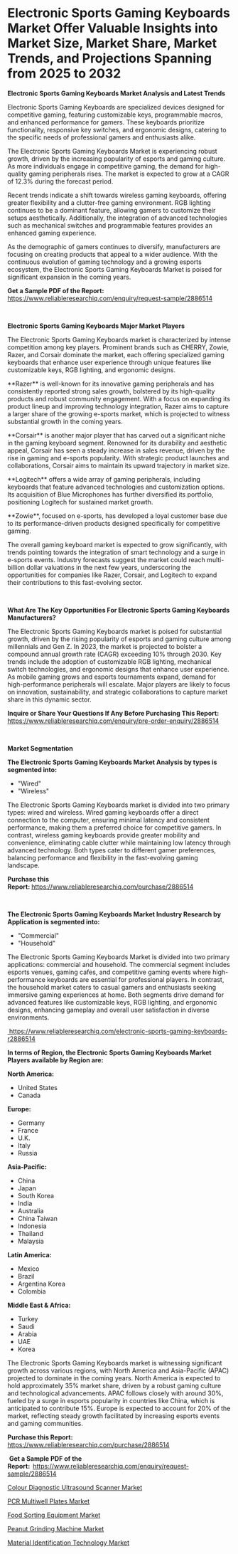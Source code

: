 <p><h1>Electronic Sports Gaming Keyboards Market Offer Valuable Insights into Market Size, Market Share, Market Trends, and Projections Spanning from 2025 to 2032</h1></p><p><strong>Electronic Sports Gaming Keyboards Market Analysis and Latest Trends</strong></p>
<p><p>Electronic Sports Gaming Keyboards are specialized devices designed for competitive gaming, featuring customizable keys, programmable macros, and enhanced performance for gamers. These keyboards prioritize functionality, responsive key switches, and ergonomic designs, catering to the specific needs of professional gamers and enthusiasts alike.</p><p>The Electronic Sports Gaming Keyboards Market is experiencing robust growth, driven by the increasing popularity of esports and gaming culture. As more individuals engage in competitive gaming, the demand for high-quality gaming peripherals rises. The market is expected to grow at a CAGR of 12.3% during the forecast period. </p><p>Recent trends indicate a shift towards wireless gaming keyboards, offering greater flexibility and a clutter-free gaming environment. RGB lighting continues to be a dominant feature, allowing gamers to customize their setups aesthetically. Additionally, the integration of advanced technologies such as mechanical switches and programmable features provides an enhanced gaming experience. </p><p>As the demographic of gamers continues to diversify, manufacturers are focusing on creating products that appeal to a wider audience. With the continuous evolution of gaming technology and a growing esports ecosystem, the Electronic Sports Gaming Keyboards Market is poised for significant expansion in the coming years.</p></p>
<p><strong>Get a Sample PDF of the Report:&nbsp;</strong> <a href="https://www.reliableresearchiq.com/enquiry/request-sample/2886514?utm_campaign=1906&utm_medium=2&utm_source=Github&utm_content=ia&utm_term=13032025&utm_id=electronic-sports-gaming-keyboards">https://www.reliableresearchiq.com/enquiry/request-sample/2886514</a></p>
<p>&nbsp;</p>
<p><strong>Electronic Sports Gaming Keyboards Major Market Players</strong></p>
<p><p>The Electronic Sports Gaming Keyboards market is characterized by intense competition among key players. Prominent brands such as CHERRY, Zowie, Razer, and Corsair dominate the market, each offering specialized gaming keyboards that enhance user experience through unique features like customizable keys, RGB lighting, and ergonomic designs.</p><p>**Razer** is well-known for its innovative gaming peripherals and has consistently reported strong sales growth, bolstered by its high-quality products and robust community engagement. With a focus on expanding its product lineup and improving technology integration, Razer aims to capture a larger share of the growing e-sports market, which is projected to witness substantial growth in the coming years.</p><p>**Corsair** is another major player that has carved out a significant niche in the gaming keyboard segment. Renowned for its durability and aesthetic appeal, Corsair has seen a steady increase in sales revenue, driven by the rise in gaming and e-sports popularity. With strategic product launches and collaborations, Corsair aims to maintain its upward trajectory in market size.</p><p>**Logitech** offers a wide array of gaming peripherals, including keyboards that feature advanced technologies and customization options. Its acquisition of Blue Microphones has further diversified its portfolio, positioning Logitech for sustained market growth. </p><p>**Zowie**, focused on e-sports, has developed a loyal customer base due to its performance-driven products designed specifically for competitive gaming. </p><p>The overall gaming keyboard market is expected to grow significantly, with trends pointing towards the integration of smart technology and a surge in e-sports events. Industry forecasts suggest the market could reach multi-billion dollar valuations in the next few years, underscoring the opportunities for companies like Razer, Corsair, and Logitech to expand their contributions to this fast-evolving sector.</p></p>
<p>&nbsp;</p>
<p><strong>What Are The Key Opportunities For Electronic Sports Gaming Keyboards Manufacturers?</strong></p>
<p><p>The Electronic Sports Gaming Keyboards market is poised for substantial growth, driven by the rising popularity of esports and gaming culture among millennials and Gen Z. In 2023, the market is projected to bolster a compound annual growth rate (CAGR) exceeding 10% through 2030. Key trends include the adoption of customizable RGB lighting, mechanical switch technologies, and ergonomic designs that enhance user experience. As mobile gaming grows and esports tournaments expand, demand for high-performance peripherals will escalate. Major players are likely to focus on innovation, sustainability, and strategic collaborations to capture market share in this dynamic sector.</p></p>
<p><strong>Inquire or Share Your Questions If Any Before Purchasing This Report:</strong> <a href="https://www.reliableresearchiq.com/enquiry/pre-order-enquiry/2886514?utm_campaign=1906&utm_medium=2&utm_source=Github&utm_content=ia&utm_term=13032025&utm_id=electronic-sports-gaming-keyboards">https://www.reliableresearchiq.com/enquiry/pre-order-enquiry/2886514</a></p>
<p>&nbsp;</p>
<p><strong>Market Segmentation</strong></p>
<p><strong>The Electronic Sports Gaming Keyboards Market Analysis by types is segmented into:</strong></p>
<p><ul><li>"Wired"</li><li>"Wireless"</li></ul></p>
<p><p>The Electronic Sports Gaming Keyboards market is divided into two primary types: wired and wireless. Wired gaming keyboards offer a direct connection to the computer, ensuring minimal latency and consistent performance, making them a preferred choice for competitive gamers. In contrast, wireless gaming keyboards provide greater mobility and convenience, eliminating cable clutter while maintaining low latency through advanced technology. Both types cater to different gamer preferences, balancing performance and flexibility in the fast-evolving gaming landscape.</p></p>
<p><strong>Purchase this Report:&nbsp;</strong><a href="https://www.reliableresearchiq.com/purchase/2886514?utm_campaign=1906&utm_medium=2&utm_source=Github&utm_content=ia&utm_term=13032025&utm_id=electronic-sports-gaming-keyboards">https://www.reliableresearchiq.com/purchase/2886514</a></p>
<p>&nbsp;</p>
<p><strong>The Electronic Sports Gaming Keyboards Market Industry Research by Application is segmented into:</strong></p>
<p><ul><li>"Commercial"</li><li>"Household"</li></ul></p>
<p><p>The Electronic Sports Gaming Keyboards Market is divided into two primary applications: commercial and household. The commercial segment includes esports venues, gaming cafes, and competitive gaming events where high-performance keyboards are essential for professional players. In contrast, the household market caters to casual gamers and enthusiasts seeking immersive gaming experiences at home. Both segments drive demand for advanced features like customizable keys, RGB lighting, and ergonomic designs, enhancing gameplay and overall user satisfaction in diverse environments.</p></p>
<p><a href="https://www.reliableresearchiq.com/electronic-sports-gaming-keyboards-r2886514?utm_campaign=1906&utm_medium=2&utm_source=Github&utm_content=ia&utm_term=13032025&utm_id=electronic-sports-gaming-keyboards">&nbsp;https://www.reliableresearchiq.com/electronic-sports-gaming-keyboards-r2886514</a></p>
<p><strong>In terms of Region, the Electronic Sports Gaming Keyboards Market Players available by Region are:</strong></p>
<p>
    <p> <strong> North America: </strong>
        <ul>
            <li>United States</li>
            <li>Canada</li>
        </ul>
        </p> 
    <p> <strong> Europe: </strong>
        <ul>
            <li>Germany</li>
            <li>France</li>
            <li>U.K.</li>
            <li>Italy</li>
            <li>Russia</li>
        </ul>
        </p> 
    <p> <strong> Asia-Pacific: </strong>
        <ul>
            <li>China</li>
            <li>Japan</li>
            <li>South Korea</li>
            <li>India</li>
            <li>Australia</li>
            <li>China Taiwan</li>
            <li>Indonesia</li>
            <li>Thailand</li>
            <li>Malaysia</li>
        </ul>
        </p> 
    <p> <strong> Latin America: </strong>
        <ul>
            <li>Mexico</li>
            <li>Brazil</li>
            <li>Argentina Korea</li>
            <li>Colombia</li>
        </ul>
        </p> 
    <p> <strong> Middle East & Africa: </strong>
        <ul>
            <li>Turkey</li>
            <li>Saudi</li>
            <li>Arabia</li>
            <li>UAE</li>
            <li>Korea</li>
        </ul>
    </p>
    </p>
<p><p>The Electronic Sports Gaming Keyboards market is witnessing significant growth across various regions, with North America and Asia-Pacific (APAC) projected to dominate in the coming years. North America is expected to hold approximately 35% market share, driven by a robust gaming culture and technological advancements. APAC follows closely with around 30%, fueled by a surge in esports popularity in countries like China, which is anticipated to contribute 15%. Europe is expected to account for 20% of the market, reflecting steady growth facilitated by increasing esports events and gaming communities.</p></p>
<p><strong>Purchase this Report: </strong><a href="https://www.reliableresearchiq.com/purchase/2886514?utm_campaign=1906&utm_medium=2&utm_source=Github&utm_content=ia&utm_term=13032025&utm_id=electronic-sports-gaming-keyboards">https://www.reliableresearchiq.com/purchase/2886514</a></p>
<p>&nbsp;<strong>Get a Sample PDF of the Report:&nbsp;&nbsp;</strong><a href="https://www.reliableresearchiq.com/enquiry/request-sample/2886514?utm_campaign=1906&utm_medium=2&utm_source=Github&utm_content=ia&utm_term=13032025&utm_id=electronic-sports-gaming-keyboards">https://www.reliableresearchiq.com/enquiry/request-sample/2886514</a></p>
<p><strong></strong></p>
<p><p><a href="https://github.com/khifzaba/Market-Research-Report-List-1/blob/main/colour-diagnostic-ultrasound-scanner-market.md?utm_campaign=1906&utm_medium=2&utm_source=Github&utm_content=ia&utm_term=13032025&utm_id=electronic-sports-gaming-keyboards">Colour Diagnostic Ultrasound Scanner Market</a></p><p><a href="https://github.com/spineamosa0e/Market-Research-Report-List-1/blob/main/pcr-multiwell-plates-market.md?utm_campaign=1906&utm_medium=2&utm_source=Github&utm_content=ia&utm_term=13032025&utm_id=electronic-sports-gaming-keyboards">PCR Multiwell Plates Market</a></p><p><a href="https://github.com/welfmimon/Market-Research-Report-List-1/blob/main/food-sorting-equipment-market.md?utm_campaign=1906&utm_medium=2&utm_source=Github&utm_content=ia&utm_term=13032025&utm_id=electronic-sports-gaming-keyboards">Food Sorting Equipment Market</a></p><p><a href="https://github.com/dumanelina6v/Market-Research-Report-List-1/blob/main/peanut-grinding-machine-market.md?utm_campaign=1906&utm_medium=2&utm_source=Github&utm_content=ia&utm_term=13032025&utm_id=electronic-sports-gaming-keyboards">Peanut Grinding Machine Market</a></p><p><a href="https://github.com/dekamrapinq1/Market-Research-Report-List-1/blob/main/material-identification-technology-market.md?utm_campaign=1906&utm_medium=2&utm_source=Github&utm_content=ia&utm_term=13032025&utm_id=electronic-sports-gaming-keyboards">Material Identification Technology Market</a></p></p>